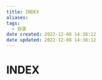 ```yaml
---
title: INDEX
aliases:
tags:
  - 目录
date created: 2022-12-08 14:38:12
date updated: 2022-12-08 14:38:12
---
```


# INDEX

